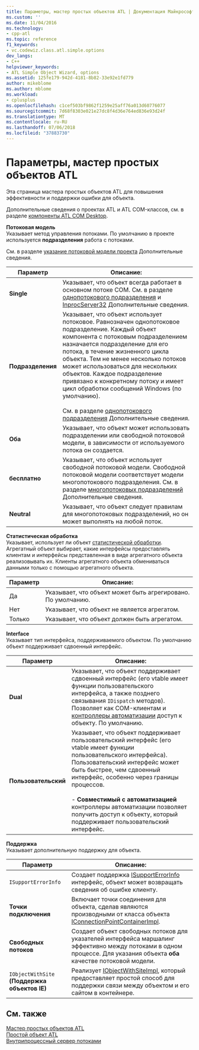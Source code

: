 ```yaml
---
title: Параметры, мастер простых объектов ATL | Документация Майкрософт
ms.custom: ''
ms.date: 11/04/2016
ms.technology:
- cpp-atl
ms.topic: reference
f1_keywords:
- vc.codewiz.class.atl.simple.options
dev_langs:
- C++
helpviewer_keywords:
- ATL Simple Object Wizard, options
ms.assetid: 125fe179-942d-4181-8b82-33e92e1fd779
author: mikeblome
ms.author: mblome
ms.workload:
- cplusplus
ms.openlocfilehash: c1cef503bf9862f1259e25aff76a013d60776077
ms.sourcegitcommit: 7d68f8303e021e27dc8f4d36e764ed836e93d24f
ms.translationtype: MT
ms.contentlocale: ru-RU
ms.lasthandoff: 07/06/2018
ms.locfileid: "37883730"
---
```

# <a name="options-atl-simple-object-wizard"></a>Параметры, мастер простых объектов ATL
Эта страница мастера простых объектов ATL для повышения эффективности и поддержки ошибки для объекта.  
  
 Дополнительные сведения о проектах ATL и ATL COM-классов, см. в разделе [компоненты ATL COM Desktop](../../atl/atl-com-desktop-components.md).  
  
 **Потоковая модель**  
 Указывает метод управления потоками. По умолчанию в проекте используется **подразделения** работа с потоками.  
  
 См. в разделе [указание потоковой модели проекта](../../atl/specifying-the-threading-model-for-a-project-atl.md) Дополнительные сведения.  
  
|Параметр|Описание:|  
|------------|-----------------|  
|**Single**|Указывает, что объект всегда работает в основном потоке COM. См. в разделе [однопотокового подразделения](http://msdn.microsoft.com/library/windows/desktop/ms680112) и [InprocServer32](http://msdn.microsoft.com/library/windows/desktop/ms682390) Дополнительные сведения.|  
|**Подразделения**|Указывает, что объект использует потоковое. Равнозначен однопотоковое подразделение. Каждый объект компонента с потоковым подразделением назначается подразделение для его потока, в течение жизненного цикла объекта. Тем не менее несколько потоков может использоваться для нескольких объектов. Каждое подразделение привязано к конкретному потоку и имеет цикл обработки сообщений Windows (по умолчанию).<br /><br /> См. в разделе [однопотокового подразделения](http://msdn.microsoft.com/library/windows/desktop/ms680112) Дополнительные сведения.|  
|**Оба**|Указывает, что объект может использовать подразделении или свободной потоковой модели, в зависимости от используемого потока он создается.|  
|**бесплатно**|Указывает, что объект использует свободной потоковой модели. Свободной потоковой модели соответствует модели многопотокового подразделения. См. в разделе [многопотоковых подразделений](http://msdn.microsoft.com/library/windows/desktop/ms693421) Дополнительные сведения.|  
|**Neutral**|Указывает, что объект следует правилам для многопотоковых подразделений, но он может выполнять на любой поток.|  
  
 **Статистическая обработка**  
 Указывает, использует ли объект [статистической обработки](http://msdn.microsoft.com/library/windows/desktop/ms686558). Агрегатный объект выбирает, какие интерфейсы предоставлять клиентам и интерфейсы представленная в виде агрегатного объекта реализовывать их. Клиенты агрегатного объекта обмениваться данными только с помощью агрегатного объекта.  
  
|Параметр|Описание:|  
|------------|-----------------|  
|Да|Указывает, что объект может быть агрегировано. По умолчанию.|  
|Нет|Указывает, что объект не является агрегатом.|  
|Только|Указывает, что объект должен быть агрегатом.|  
  
 **Interface**  
 Указывает тип интерфейса, поддерживаемого объектом. По умолчанию объект поддерживает сдвоенный интерфейс.  
  
|Параметр|Описание:|  
|------------|-----------------|  
|**Dual**|Указывает, что объект поддерживает сдвоенный интерфейс (его vtable имеет функции пользовательского интерфейса, а также позднего связывания `IDispatch` методов). Позволяет как COM-клиентам и [контроллеры автоматизации](../../mfc/automation-clients.md) доступ к объекту. По умолчанию.|  
|**Пользовательский**|Указывает, что объект поддерживает пользовательский интерфейс (его vtable имеет функции пользовательского интерфейса). Пользовательский интерфейс может быть быстрее, чем сдвоенный интерфейс, особенно через границы процессов.<br /><br /> -   **Совместимый с автоматизацией** контроллеры автоматизации позволяет получить доступ к объекту, который поддерживает пользовательский интерфейс.|  
  
 **Поддержка**  
 Указывает дополнительную поддержку для объекта.  
  
|Параметр|Описание:|  
|------------|-----------------|  
|`ISupportErrorInfo`|Создает поддержка [ISupportErrorInfo](../../atl/reference/isupporterrorinfoimpl-class.md) интерфейс, объект может возвращать сведения об ошибке клиенту.|  
|**Точки подключения**|Включает точки соединения для объекта, сделав являются производными от класса объекта [IConnectionPointContainerImpl](../../atl/reference/iconnectionpointcontainerimpl-class.md).|  
|**Свободных потоков**|Создает объект свободных потоков для указателей интерфейса маршалинг эффективно между потоками в одном процессе. Для указания объекта **оба** качестве потоковой модели.|  
|`IObjectWithSite` **(Поддержка объектов IE)**|Реализует [IObjectWithSiteImpl](../../atl/reference/iobjectwithsiteimpl-class.md), который предоставляет простой способ для поддержки связи между объектом и его сайтом в контейнере.|  
  
## <a name="see-also"></a>См. также  
 [Мастер простых объектов ATL](../../atl/reference/atl-simple-object-wizard.md)   
 [Простой объект ATL](../../atl/reference/adding-an-atl-simple-object.md)   
 [Внутрипроцессный сервер потоками](http://msdn.microsoft.com/library/windows/desktop/ms687205)

